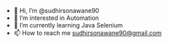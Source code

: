 - 👋 Hi, I’m @sudhirsonawane90
- 👀 I’m interested in Automation
- 🌱 I’m currently learning Java Selenium
- 📫 How to reach me sudhirsonawane90@gmail.com

<!---
sudhirsonawane90/sudhirsonawane90 is a ✨ special ✨ repository because its `README.md` (this file) appears on your GitHub profile.
You can click the Preview link to take a look at your changes.
--->
